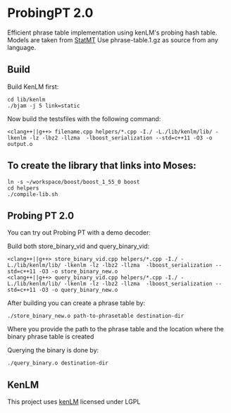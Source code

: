 ProbingPT 2.0
========================================

Efficient phrase table implementation using kenLM's probing hash table. Models are taken from [StatMT](http://www.statmt.org/moses/RELEASE-1.0/models/en-cs/model/)
Use phrase-table.1.gz as source from any language.

Build
------

Build KenLM first:

```
cd lib/kenlm
./bjam -j 5 link=static
```

Now build the testsfiles with the following command:

```
<clang++||g++> filename.cpp helpers/*.cpp -I./ -L./lib/kenlm/lib/ -lkenlm -lz -lbz2 -llzma  -lboost_serialization --std=c++11 -O3 -o output.o
```

To create the library that links into Moses:
---------------------------------------------
```
ln -s ~/workspace/boost/boost_1_55_0 boost
cd helpers
./compile-lib.sh 
```


Probing PT 2.0
------------

You can try out Probing PT with a demo decoder:

Build both store_binary_vid and query_binary_vid:

```
<clang++||g++> store_binary_vid.cpp helpers/*.cpp -I./ -L./lib/kenlm/lib/ -lkenlm -lz -lbz2 -llzma  -lboost_serialization --std=c++11 -O3 -o store_binary_new.o
<clang++||g++> query_binary_vid.cpp helpers/*.cpp -I./ -L./lib/kenlm/lib/ -lkenlm -lz -lbz2 -llzma  -lboost_serialization --std=c++11 -O3 -o query_binary_new.o
```

After building you can create a phrase table by:

```
./store_binary_new.o path-to-phrasetable destination-dir
```
Where you provide the path to the phrase table and the location where the binary phrase table is created

Querying the binary is done by:

```
./query_binary.o destination-dir
```

KenLM
------
This project uses [kenLM](http://kheafield.com/code/kenlm/) licensed under LGPL
